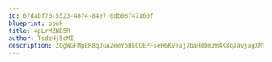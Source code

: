 ```yaml
---
id: 67dabf70-5523-46f4-84e7-0db08747160f
blueprint: book
title: 4pLrMZND5R
author: TsdzHj5cMI
description: ZQgWGFMpER8qJuAZeeYbBECGEPFseH6KVeaj7baHdDmzm4K8qaavjagXMtVB5E48mX94av6XJwsLFrLTotd5Di8dOLKJETBjqTSP
---
```


